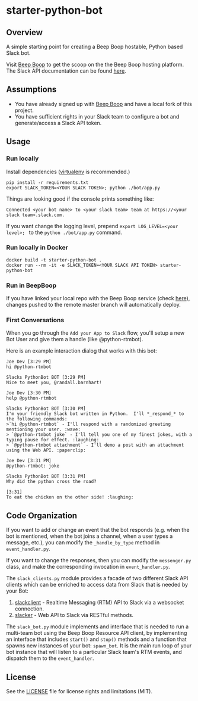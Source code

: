 starter-python-bot
=============


## Overview
A simple starting point for creating a Beep Boop hostable, Python based Slack bot.

Visit [Beep Boop](https://beepboophq.com/docs/article/overview) to get the scoop on the the Beep Boop hosting platform. The Slack API documentation can be found [here](https://api.slack.com/).

## Assumptions
* You have already signed up with [Beep Boop](https://beepboophq.com) and have a local fork of this project.
* You have sufficient rights in your Slack team to configure a bot and generate/access a Slack API token.

## Usage

### Run locally
Install dependencies ([virtualenv](http://virtualenv.readthedocs.org/en/latest/) is recommended.)

	pip install -r requirements.txt
	export SLACK_TOKEN=<YOUR SLACK TOKEN>; python ./bot/app.py

Things are looking good if the console prints something like:

	Connected <your bot name> to <your slack team> team at https://<your slack team>.slack.com.

If you want change the logging level, prepend `export LOG_LEVEL=<your level>; ` to the `python ./bot/app.py` command.

### Run locally in Docker
	docker build -t starter-python-bot .
	docker run --rm -it -e SLACK_TOKEN=<YOUR SLACK API TOKEN> starter-python-bot

### Run in BeepBoop
If you have linked your local repo with the Beep Boop service (check [here](https://beepboophq.com/0_o/my-projects)), changes pushed to the remote master branch will automatically deploy.

### First Conversations
When you go through the `Add your App to Slack` flow, you'll setup a new Bot User and give them a handle (like @python-rtmbot).

Here is an example interaction dialog that works with this bot:
```
Joe Dev [3:29 PM]
hi @python-rtmbot

Slacks PythonBot BOT [3:29 PM]
Nice to meet you, @randall.barnhart!

Joe Dev [3:30 PM]
help @python-rtmbot

Slacks PythonBot BOT [3:30 PM]
I'm your friendly Slack bot written in Python.  I'll ​*​_respond_​*​ to the following commands:
>`hi @python-rtmbot` - I'll respond with a randomized greeting mentioning your user. :wave:
> `@python-rtmbot joke` - I'll tell you one of my finest jokes, with a typing pause for effect. :laughing:
> `@python-rtmbot attachment` - I'll demo a post with an attachment using the Web API. :paperclip:

Joe Dev [3:31 PM]
@python-rtmbot: joke

Slacks PythonBot BOT [3:31 PM]
Why did the python cross the road?

[3:31]
To eat the chicken on the other side! :laughing:
```

## Code Organization
If you want to add or change an event that the bot responds (e.g. when the bot is mentioned, when the bot joins a channel, when a user types a message, etc.), you can modify the `_handle_by_type` method in `event_handler.py`.

If you want to change the responses, then you can modify the `messenger.py` class, and make the corresponding invocation in `event_handler.py`.

The `slack_clients.py` module provides a facade of two different Slack API clients which can be enriched to access data from Slack that is needed by your Bot:

1. [slackclient](https://github.com/slackhq/python-slackclient) - Realtime Messaging (RTM) API to Slack via a websocket connection.
2. [slacker](https://github.com/os/slacker) - Web API to Slack via RESTful methods.

The `slack_bot.py` module implements and interface that is needed to run a multi-team bot using the Beep Boop Resource API client, by implementing an interface that includes `start()` and `stop()` methods and a function that spawns new instances of your bot: `spawn_bot`.  It is the main run loop of your bot instance that will listen to a particular Slack team's RTM events, and dispatch them to the `event_handler`.

## License

See the [LICENSE](LICENSE.md) file for license rights and limitations (MIT).
